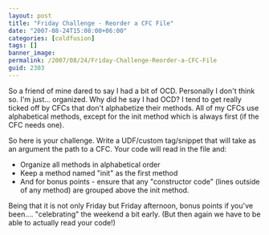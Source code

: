 ```yaml
---
layout: post
title: "Friday Challenge - Reorder a CFC File"
date: "2007-08-24T15:08:00+06:00"
categories: [coldfusion]
tags: []
banner_image: 
permalink: /2007/08/24/Friday-Challenge-Reorder-a-CFC-File
guid: 2303
---
```


So a friend of mine dared to say I had a bit of OCD. Personally I don't think so. I'm just... organized. Why did he say I had OCD? I tend to get really ticked off by CFCs that don't alphabetize their methods. All of my CFCs use alphabetical methods, except for the init method which is always first (if the CFC needs one). 

So here is your challenge. Write a UDF/custom tag/snippet that will take as an argument the path to a CFC. Your code will read in the file and:

<ul>
<li>Organize all methods in alphabetical order
<li>Keep a method named "init" as the first method
<li>And for bonus points - ensure that any "constructor code" (lines outside of any method) are grouped above the init method.
</ul>

Being that it is not only Friday but Friday afternoon, bonus points if you've been.... "celebrating" the weekend a bit early. (But then again we have to be able to actually read your code!)